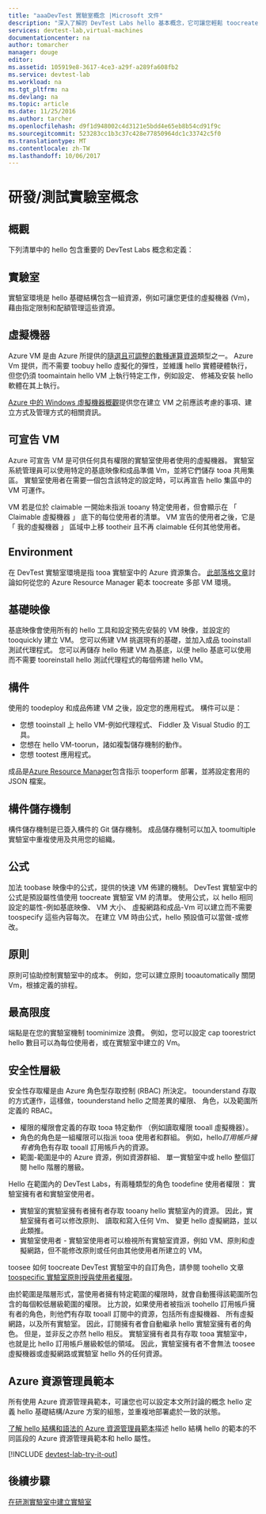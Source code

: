 ```yaml
---
title: "aaaDevTest 實驗室概念 |Microsoft 文件"
description: "深入了解的 DevTest Labs hello 基本概念，它可讓您輕鬆 toocreate，如何管理和監視 Azure 虛擬機器"
services: devtest-lab,virtual-machines
documentationcenter: na
author: tomarcher
manager: douge
editor: 
ms.assetid: 105919e8-3617-4ce3-a29f-a289fa608fb2
ms.service: devtest-lab
ms.workload: na
ms.tgt_pltfrm: na
ms.devlang: na
ms.topic: article
ms.date: 11/25/2016
ms.author: tarcher
ms.openlocfilehash: d9f1d948002c4d3121e5bdd4e65eb8b54cd91f9c
ms.sourcegitcommit: 523283cc1b3c37c428e77850964dc1c33742c5f0
ms.translationtype: MT
ms.contentlocale: zh-TW
ms.lasthandoff: 10/06/2017
---
```

# <a name="devtest-labs-concepts"></a>研發/測試實驗室概念
## <a name="overview"></a>概觀
下列清單中的 hello 包含重要的 DevTest Labs 概念和定義：

## <a name="labs"></a>實驗室
實驗室環境是 hello 基礎結構包含一組資源，例如可讓您更佳的虛擬機器 (Vm)，藉由指定限制和配額管理這些資源。

## <a name="virtual-machine"></a>虛擬機器
Azure VM 是由 Azure 所提供的[隨選且可調整的數種運算資源](https://docs.microsoft.com/azure/app-service-web/choose-web-site-cloud-service-vm)類型之一。 Azure Vm 提供，而不需要 toobuy hello 虛擬化的彈性，並維護 hello 實體硬體執行，但您仍須 toomaintain hello VM 上執行特定工作，例如設定、 修補及安裝 hello 軟體在其上執行。

[Azure 中的 Windows 虛擬機器概觀](https://docs.microsoft.com/azure/virtual-machines/virtual-machines-windows-overview)提供您在建立 VM 之前應該考慮的事項、建立方式及管理方式的相關資訊。

## <a name="claimable-vm"></a>可宣告 VM
Azure 可宣告 VM 是可供任何具有權限的實驗室使用者使用的虛擬機器。 實驗室系統管理員可以使用特定的基底映像和成品準備 Vm，並將它們儲存 tooa 共用集區。 實驗室使用者在需要一個包含該特定的設定時，可以再宣告 hello 集區中的 VM 可運作。

VM 若是位於 claimable 一開始未指派 tooany 特定使用者，但會顯示在 「 Claimable 虛擬機器 」 底下的每位使用者的清單。 VM 宣告的使用者之後，它是 「 我的虛擬機器 」 區域中上移 tootheir 且不再 claimable 任何其他使用者。

## <a name="environment"></a>Environment
在 DevTest 實驗室環境是指 tooa 實驗室中的 Azure 資源集合。 [此部落格文章](https://blogs.msdn.microsoft.com/devtestlab/2016/11/16/connect-2016-news-for-azure-devtest-labs-azure-resource-manager-template-based-environments-vm-auto-shutdown-and-more/)討論如何從您的 Azure Resource Manager 範本 toocreate 多部 VM 環境。

## <a name="base-images"></a>基礎映像
基底映像會使用所有的 hello 工具和設定預先安裝的 VM 映像，並設定的 tooquickly 建立 VM。 您可以佈建 VM 挑選現有的基礎，並加入成品 tooinstall 測試代理程式。 您可以再儲存 hello 佈建 VM 為基底，以便 hello 基底可以使用而不需要 tooreinstall hello 測試代理程式的每個佈建 hello VM。

## <a name="artifacts"></a>構件
使用的 toodeploy 和成品佈建 VM 之後，設定您的應用程式。 構件可以是：

* 您想 tooinstall 上 hello VM-例如代理程式、 Fiddler 及 Visual Studio 的工具。
* 您想在 hello VM-toorun，諸如複製儲存機制的動作。
* 您想 tootest 應用程式。

成品是[Azure Resource Manager](../azure-resource-manager/resource-group-overview.md)包含指示 tooperform 部署，並將設定套用的 JSON 檔案。

## <a name="artifact-repositories"></a>構件儲存機制
構件儲存機制是已簽入構件的 Git 儲存機制。 成品儲存機制可以加入 toomultiple 實驗室中重複使用及共用您的組織。

## <a name="formulas"></a>公式
加法 toobase 映像中的公式，提供的快速 VM 佈建的機制。 DevTest 實驗室中的公式是預設屬性值使用 toocreate 實驗室 VM 的清單。
使用公式，以 hello 相同設定的屬性-例如基底映像、 VM 大小、 虛擬網路和成品-Vm 可以建立而不需要 toospecify 這些內容每次。 在建立 VM 時由公式，hello 預設值可以當做-或修改。

## <a name="policies"></a>原則
原則可協助控制實驗室中的成本。 例如，您可以建立原則 tooautomatically 關閉 Vm，根據定義的排程。

## <a name="caps"></a>最高限度
端點是在您的實驗室機制 toominimize 浪費。 例如，您可以設定 cap toorestrict hello 數目可以為每位使用者，或在實驗室中建立的 Vm。

## <a name="security-levels"></a>安全性層級
安全性存取權是由 Azure 角色型存取控制 (RBAC) 所決定。 toounderstand 存取的方式運作，這樣做，toounderstand hello 之間差異的權限、 角色，以及範圍所定義的 RBAC。

* 權限的權限會定義的存取 tooa 特定動作 （例如讀取權限 tooall 虛擬機器）。
* 角色的角色是一組權限可以指派 tooa 使用者和群組。 例如，hello*訂用帳戶擁有者*角色有存取 tooall 訂用帳戶內的資源。
* 範圍-範圍是中的 Azure 資源，例如資源群組、 單一實驗室中或 hello 整個訂閱 hello 階層的層級。

Hello 在範圍內的 DevTest Labs，有兩種類型的角色 toodefine 使用者權限： 實驗室擁有者和實驗室使用者。

* 實驗室的實驗室擁有者擁有者存取 tooany hello 實驗室內的資源。 因此，實驗室擁有者可以修改原則、 讀取和寫入任何 Vm、 變更 hello 虛擬網路，並以此類推。
* 實驗室使用者 - 實驗室使用者可以檢視所有實驗室資源，例如 VM、原則和虛擬網路，但不能修改原則或任何由其他使用者所建立的 VM。

toosee 如何 toocreate DevTest 實驗室中的自訂角色，請參閱 toohello 文章[toospecific 實驗室原則授與使用者權限](devtest-lab-grant-user-permissions-to-specific-lab-policies.md)。

由於範圍是階層形式，當使用者擁有特定範圍的權限時，就會自動獲得該範圍所包含的每個較低層級範圍的權限。 比方說，如果使用者被指派 toohello 訂用帳戶擁有者的角色，則他們有存取 tooall 訂閱中的資源，包括所有虛擬機器、 所有虛擬網路，以及所有實驗室。 因此，訂閱擁有者會自動繼承 hello 實驗室擁有者的角色。 但是，並非反之亦然 hello 相反。 實驗室擁有者具有存取 tooa 實驗室中，也就是比 hello 訂用帳戶層級較低的領域。 因此，實驗室擁有者不會無法 toosee 虛擬機器或虛擬網路或實驗室 hello 外的任何資源。

## <a name="azure-resource-manager-templates"></a>Azure 資源管理員範本
所有使用 Azure 資源管理員範本，可讓您也可以設定本文所討論的概念 hello 定義 hello 基礎結構/Azure 方案的組態，並重複地部署處於一致的狀態。

[了解 hello 結構和語法的 Azure 資源管理員範本](https://docs.microsoft.com/azure/azure-resource-manager/resource-group-authoring-templates#template-format)描述 hello 結構 hello 的範本的不同區段的 Azure 資源管理員範本和 hello 屬性。

[!INCLUDE [devtest-lab-try-it-out](../../includes/devtest-lab-try-it-out.md)]

## <a name="next-steps"></a>後續步驟
[在研測實驗室中建立實驗室](devtest-lab-create-lab.md)

